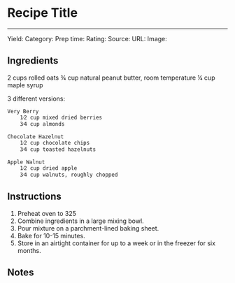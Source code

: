# Recipe Title
---
Yield:
Category:
Prep time:
Rating:
Source:
URL:
Image: 

## Ingredients
2 cups rolled oats
3⁄4 cup natural peanut butter, room temperature
1⁄4 cup maple syrup

3 different versions:

    Very Berry 
        1⁄2 cup mixed dried berries
        3⁄4 cup almonds

    Chocolate Hazelnut
        1⁄2 cup chocolate chips
        3⁄4 cup toasted hazelnuts

    Apple Walnut
        1⁄2 cup dried apple
        3⁄4 cup walnuts, roughly chopped

## Instructions
1. Preheat oven to 325 
2. Combine ingredients in a large mixing bowl.
3. Pour mixture on a parchment-lined baking sheet.
4. Bake for 10-15 minutes. 
5. Store in an airtight container for up to a week or in the freezer for six months.


## Notes

